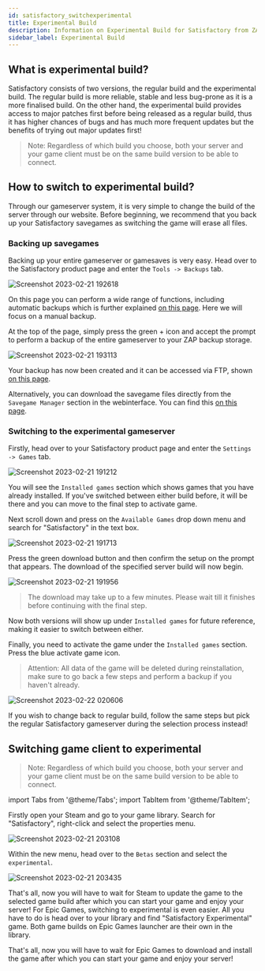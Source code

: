 ```yaml
---
id: satisfactory_switchexperimental
title: Experimental Build
description: Information on Experimental Build for Satisfactory from ZAP-Hosting - ZAP-Hosting.com documentation
sidebar_label: Experimental Build
---
```


## What is experimental build?
Satisfactory consists of two versions, the regular build and the experimental build. The regular build is more reliable, stable and less bug-prone as it is a more finalised build. On the other hand, the experimental build provides access to major patches first before being released as a regular build, thus it has higher chances of bugs and has much more frequent updates but the benefits of trying out major updates first!

> Note: Regardless of which build you choose, both your server and your game client must be on the same build version to be able to connect.

## How to switch to experimental build?
Through our gameserver system, it is very simple to change the build of the server through our website. Before beginning, we recommend that you back up your Satisfactory savegames as switching the game will erase all files.

### Backing up savegames
Backing up your entire gameserver or gamesaves is very easy. Head over to the Satisfactory product page and enter the `Tools -> Backups` tab.

![Screenshot 2023-02-21 192618](https://user-images.githubusercontent.com/42719082/220439833-3b8f24d4-75bd-42f2-84a5-df59206497e4.png)

On this page you can perform a wide range of functions, including automatic backups which is further explained [on this page](https://zap-hosting.com/guides/docs/en/gameserver_backups/). Here we will focus on a manual backup.

At the top of the page, simply press the green + icon and accept the prompt to perform a backup of the entire gameserver to your ZAP backup storage.

![Screenshot 2023-02-21 193113](https://user-images.githubusercontent.com/42719082/220440713-4f7acd14-3b9f-4f2b-a03d-72b8b1a9ec2d.png)

Your backup has now been created and it can be accessed via FTP, shown [on this page](https://zap-hosting.com/guides/docs/en/gameserver_ftpaccess/).

Alternatively, you can download the savegame files directly from the `Savegame Manager` section in the webinterface. You can find this [on this page](https://zap-hosting.com/guides/docs/en/satisfactory_savegame/).

### Switching to the experimental gameserver
Firstly, head over to your Satisfactory product page and enter the `Settings -> Games` tab.

![Screenshot 2023-02-21 191212](https://user-images.githubusercontent.com/42719082/220437310-bb85b189-e599-401d-a30c-35232ce0b46b.png)

You will see the `Installed games` section which shows games that you have already installed. If you've switched between either build before, it will be there and you can move to the final step to activate game.

Next scroll down and press on the `Available Games` drop down menu and search for "Satisfactory" in the text box.

![Screenshot 2023-02-21 191713](https://user-images.githubusercontent.com/42719082/220438422-c1f512c0-a0c3-4940-8423-0155b1692875.png)

Press the green download button and then confirm the setup on the prompt that appears. The download of the specified server build will now begin.

![Screenshot 2023-02-21 191956](https://user-images.githubusercontent.com/42719082/220438714-8dc8ccb2-24f1-4a12-86da-112edb58277d.png)

>The download may take up to a few minutes. Please wait till it finishes before continuing with the final step.

Now both versions will show up under `Installed games` for future reference, making it easier to switch between either.

Finally, you need to activate the game under the `Installed games` section. Press the blue activate game icon.

> Attention: All data of the game will be deleted during reinstallation, make sure to go back a few steps and perform a backup if you haven't already.

![Screenshot 2023-02-22 020606](https://user-images.githubusercontent.com/42719082/220502401-4738e1b7-e083-40e4-88f8-8e5e044f3270.png)

If you wish to change back to regular build, follow the same steps but pick the regular Satisfactory gameserver during the selection process instead!

## Switching game client to experimental
> Note: Regardless of which build you choose, both your server and your game client must be on the same build version to be able to connect.

import Tabs from '@theme/Tabs';
import TabItem from '@theme/TabItem';

<Tabs>

<TabItem value="Steam" label="Steam" default>
Firstly open your Steam and go to your game library. Search for "Satisfactory", right-click and select the properties menu.

![Screenshot 2023-02-21 203108](https://user-images.githubusercontent.com/42719082/220451989-b90762b7-0b13-4374-82e6-af24d3da321a.png)

Within the new menu, head over to the `Betas` section and select the `experimental`.

![Screenshot 2023-02-21 203435](https://user-images.githubusercontent.com/42719082/220452436-e30decc9-1a9d-4d4d-9aa6-5ff9681da1ef.png)

That's all, now you will have to wait for Steam to update the game to the selected game build after which you can start your game and enjoy your server!
</TabItem>
<TabItem value="Epic Games" label="Epic Games">
For Epic Games, switching to experimental is even easier. All you have to do is head over to your library and find "Satisfactory Experimental" game. Both game builds on Epic Games launcher are their own in the library.

That's all, now you will have to wait for Epic Games to download and install the game after which you can start your game and enjoy your server!

</TabItem>
</Tabs>